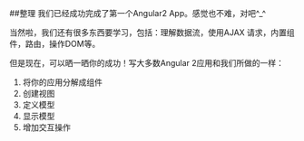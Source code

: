 ##整理
我们已经成功完成了第一个Angular2 App。感觉也不难，对吧^_^

当然啦，我们还有很多东西要学习，包括：理解数据流，使用AJAX 请求，内置组件，路由，操作DOM等。

但是现在，可以晒一晒你的成功！写大多数Angular 2应用和我们所做的一样：

1. 将你的应用分解成组件
2. 创建视图
3. 定义模型
4. 显示模型
5. 增加交互操作

